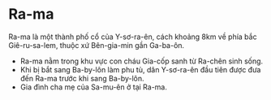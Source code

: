 # Ra-ma

Ra-ma là một thành phố cổ của Y-sơ-ra-ên, cách khoảng 8km về phía bắc Giê-ru-sa-lem, thuộc xứ Bên-gia-min gần Ga-ba-ôn.
- Ra-ma nằm trong khu vực con cháu Gia-cốp sanh từ Ra-chên sinh sống.
- Khi bị bắt sang Ba-by-lôn làm phu tù, dân Y-sơ-ra-ên đầu tiên được đưa đến Ra-ma trước khi sang Ba-by-lôn.
- Gia đình cha mẹ của Sa-mu-ên ở tại Ra-ma.

